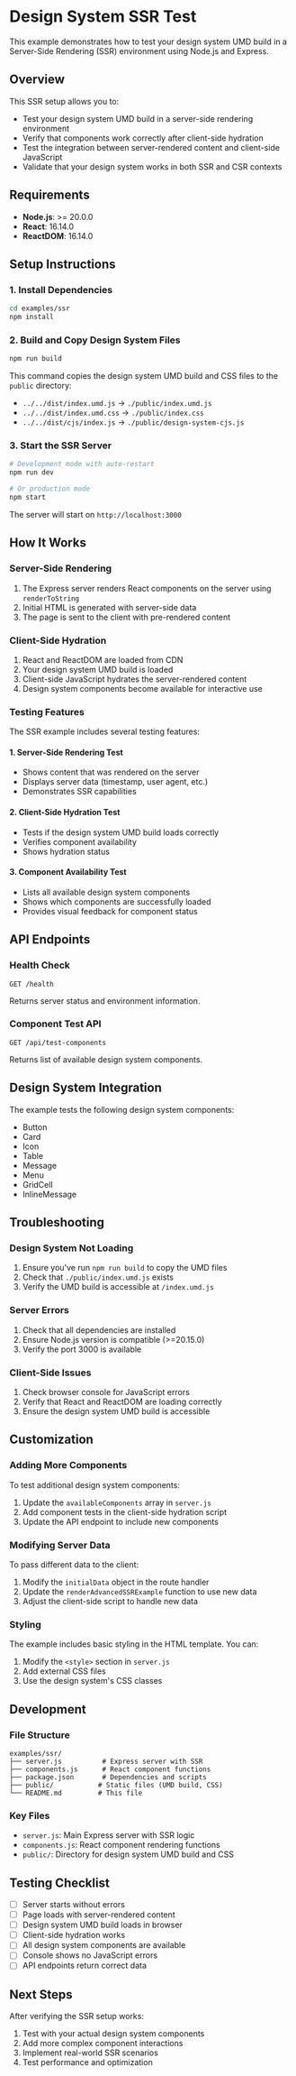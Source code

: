 # Design System SSR Test

This example demonstrates how to test your design system UMD build in a Server-Side Rendering (SSR) environment using Node.js and Express.

## Overview

This SSR setup allows you to:
- Test your design system UMD build in a server-side rendering environment
- Verify that components work correctly after client-side hydration
- Test the integration between server-rendered content and client-side JavaScript
- Validate that your design system works in both SSR and CSR contexts

## Requirements

- **Node.js**: >= 20.0.0
- **React**: 16.14.0
- **ReactDOM**: 16.14.0

## Setup Instructions

### 1. Install Dependencies

```bash
cd examples/ssr
npm install
```

### 2. Build and Copy Design System Files

```bash
npm run build
```

This command copies the design system UMD build and CSS files to the `public` directory:
- `../../dist/index.umd.js` → `./public/index.umd.js`
- `../../dist/index.umd.css` → `./public/index.css`
- `../../dist/cjs/index.js` → `./public/design-system-cjs.js`

### 3. Start the SSR Server

```bash
# Development mode with auto-restart
npm run dev

# Or production mode
npm start
```

The server will start on `http://localhost:3000`

## How It Works

### Server-Side Rendering
1. The Express server renders React components on the server using `renderToString`
2. Initial HTML is generated with server-side data
3. The page is sent to the client with pre-rendered content

### Client-Side Hydration
1. React and ReactDOM are loaded from CDN
2. Your design system UMD build is loaded
3. Client-side JavaScript hydrates the server-rendered content
4. Design system components become available for interactive use

### Testing Features

The SSR example includes several testing features:

#### 1. Server-Side Rendering Test
- Shows content that was rendered on the server
- Displays server data (timestamp, user agent, etc.)
- Demonstrates SSR capabilities

#### 2. Client-Side Hydration Test
- Tests if the design system UMD build loads correctly
- Verifies component availability
- Shows hydration status

#### 3. Component Availability Test
- Lists all available design system components
- Shows which components are successfully loaded
- Provides visual feedback for component status

## API Endpoints

### Health Check
```
GET /health
```
Returns server status and environment information.

### Component Test API
```
GET /api/test-components
```
Returns list of available design system components.

## Design System Integration

The example tests the following design system components:
- Button
- Card
- Icon
- Table
- Message
- Menu
- GridCell
- InlineMessage

## Troubleshooting

### Design System Not Loading
1. Ensure you've run `npm run build` to copy the UMD files
2. Check that `./public/index.umd.js` exists
3. Verify the UMD build is accessible at `/index.umd.js`

### Server Errors
1. Check that all dependencies are installed
2. Ensure Node.js version is compatible (>=20.15.0)
3. Verify the port 3000 is available

### Client-Side Issues
1. Check browser console for JavaScript errors
2. Verify that React and ReactDOM are loading correctly
3. Ensure the design system UMD build is accessible

## Customization

### Adding More Components
To test additional design system components:

1. Update the `availableComponents` array in `server.js`
2. Add component tests in the client-side hydration script
3. Update the API endpoint to include new components

### Modifying Server Data
To pass different data to the client:

1. Modify the `initialData` object in the route handler
2. Update the `renderAdvancedSSRExample` function to use new data
3. Adjust the client-side script to handle new data

### Styling
The example includes basic styling in the HTML template. You can:
1. Modify the `<style>` section in `server.js`
2. Add external CSS files
3. Use the design system's CSS classes

## Development

### File Structure
```
examples/ssr/
├── server.js          # Express server with SSR
├── components.js      # React component functions
├── package.json       # Dependencies and scripts
├── public/           # Static files (UMD build, CSS)
└── README.md         # This file
```

### Key Files
- `server.js`: Main Express server with SSR logic
- `components.js`: React component rendering functions
- `public/`: Directory for design system UMD build and CSS

## Testing Checklist

- [ ] Server starts without errors
- [ ] Page loads with server-rendered content
- [ ] Design system UMD build loads in browser
- [ ] Client-side hydration works
- [ ] All design system components are available
- [ ] Console shows no JavaScript errors
- [ ] API endpoints return correct data

## Next Steps

After verifying the SSR setup works:
1. Test with your actual design system components
2. Add more complex component interactions
3. Implement real-world SSR scenarios
4. Test performance and optimization 